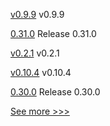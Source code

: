
[v0.9.9](https://github.com/hyperledger/firefly-fabconnect/releases/tag/v0.9.9) v0.9.9

[0.31.0](https://github.com/hyperledger/aries-vcx/releases/tag/0.31.0) Release 0.31.0

[v0.2.1](https://github.com/hyperledger/firefly-helm-charts/releases/tag/v0.2.1) v0.2.1

[v0.10.4](https://github.com/hyperledger/firefly-dataexchange-https/releases/tag/v0.10.4) v0.10.4

[0.30.0](https://github.com/hyperledger/aries-vcx/releases/tag/0.30.0) Release 0.30.0


[See more >>>](https://start-here.hyperledger.org/releases)
